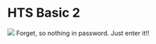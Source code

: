 # **HTS Basic 2**
![](https://i.imgur.com/AhrF492.png)
Forget, so nothing in password.
Just enter it!!






